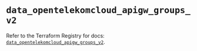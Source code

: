 # `data_opentelekomcloud_apigw_groups_v2`

Refer to the Terraform Registry for docs: [`data_opentelekomcloud_apigw_groups_v2`](https://registry.terraform.io/providers/opentelekomcloud/opentelekomcloud/1.36.49/docs/data-sources/apigw_groups_v2).
